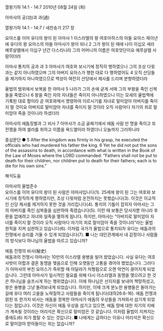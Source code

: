 열왕기하 14:1 - 14:7 
2010년 08월 24일 (화)

아마샤의 공(功)과 과(過)



열왕기하 14:1 - 14:7 / 새찬송가 217 장


요아스를 이어 유다의 왕이 된 아마샤
1 이스라엘의 왕 여호아하스의 아들 요아스 제이년에 유다의 왕 요아스의 아들 아마샤가 왕이 되니 2 그가 왕이 된 때에 나이 이십오 세라 예루살렘에서 이십구 년간 다스리니라 그의 어머니의 이름은 여호앗단이요 예루살렘 사람이더라 

아마샤 통치의 공과 과
3 아마샤가 여호와 보시기에 정직히 행하였으나 그의 조상 다윗과는 같지 아니하였으며 그의 아버지 요아스가 행한 대로 다 행하였어도 4 오직 산당들을 제거하지 아니하였으므로 백성이 여전히 산당에서 제사를 드리며 분향하였더라 

율법의 범위에서 보복을 한 아마샤
5 나라가 그의 손에 굳게 서매 그의 부왕을 죽인 신복들을 죽였으나 6 왕을 죽인 자의 자녀들은 죽이지 아니하였으니 이는 모세의 율법책에 기록된 대로 함이라 곧 여호와께서 명령하여 이르시기를 자녀로 말미암아 아버지를 죽이지 말 것이요 아버지로 말미암아 자녀를 죽이지 말 것이라 오직 사람마다 자기의 죄로 말미암아 죽을 것이니라 하셨더라 

아마샤의 에돔징벌과 그 비사 
7 아마샤가 소금 골짜기에서 에돔 사람 만 명을 죽이고 또 전쟁을 하여 셀라를 취하고 이름을 욕드엘이라 하였더니 오늘까지 그러하니라 

중심문단 ● 5 After the kingdom was firmly in his grasp, he executed the officials who had murdered his father the king. 6 Yet he did not put the sons of the assassins to death, in accordance with what is written in the Book of the Law of Moses where the LORD commanded: "Fathers shall not be put to death for their children, nor children put to death for their fathers; each is to die for his own sins."

해석도움





아마샤의 율법준수  
요아스를 이어 유다의 왕이 된 사람은 아마샤입니다(1). 25세에 왕이 된 그는 여호와 보시기에 정직하게 행하였지만, 조상 다윗처럼 온전하지는 못했습니다(3). 이것은 이교적인 신당 제사를 제거하지 못한 것을 가리킵니다(4). 통치의 기틀이 잡히자 아마샤는 그의 아버지를 죽인 심복들을 심판하여 죽였습니다(5). 이런 때 보통은 당사자뿐 아니라 후환을 없애려고 자녀와 일족을 멸하게 됩니다. 하지만, 아마샤는 “아버지로 말미암아 자녀를 죽이지 말 것이라 오직 사람마다 자기의 죄로 말미암아 죽을 것이니라”라는 율법 원칙을 지켜 심판하고 있습니다(6). 이처럼 국가가 율법으로 통치되자 유다는 에돔과의 전쟁에서 승리를 거둘 수 있게 되었습니다(7).
■ 나는 대인관계에서 내 감정이나 사람들의 방식보다 하나님의 율법을 따르고 있습니까?

에돔 전쟁의 비사(秘史)  
에돔과의 전쟁시 아마샤는 10만의 이스라엘 용병을 빌어 왔었습니다. 사실 유다는 여호사밧이 아합과 결혼 동맹을 맺음으로 인해 오랫동안 고통을 겪어야 했었습니다. 그러다가 아마샤의 부친 요아스가 즉위할 때 아달랴가 처형됨으로 오랜 악연이 끊어지게 되었습니다. 그런데 아마샤가 일시적인 필요를 위해 다시 이스라엘과 동맹을 맺으려고 한 것은 하나님을 슬프시게 하는 행위였습니다. 이에 하나님은 선지자를 보내어 책망하셨고, 왕은 용병을 그냥 돌려보내게 되었습니다. 하지만, 이때 크게 분노한 용병들은 돌아가는 길에 유다 여러 고을을 노략질하고 사람들을 죽이게 됩니다(대하26:6-16). 에돔 전쟁과 얽힌 또 한가지 비사는 에돔을 정복한 아마샤가 에돔의 우상들을 가져와서 섬기게 되었다는 점입니다. 이것은 자신이 에돔 우상을 섬기고 있으면, 에돔 땅에 대한 자기의 지배가 계속될 것이라는 어리석은 확신으로 말미암은 것 같습니다. 이처럼 율법이 지켜지는 중에도(6) 죄가 틈탈 수 있는 것입니다.
■ 나에게는 급하다는 이유나 어리석은 확신으로 말미암아 받아들이는 죄는 없습니까?